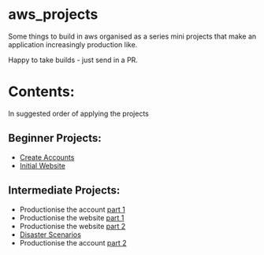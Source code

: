 # aws_projects
Some things to build in aws organised as a series mini projects that make an application increasingly production like. <br />

Happy to take builds - just send in a PR. <br />

# Contents:
In suggested order of applying the projects

## Beginner Projects:
* [Create Accounts](beginner/create_accounts.md)  
* [Initial Website](beginner/create_basic_website.md)

## Intermediate Projects:
* Productionise the account [part 1](intermediate/productionise_account.md) 
* Productionise the website [part 1](intermediate/productionise_app.md)
* Productionise the website [part 2](intermediate/productionise_app2.md)
* [Disaster Scenarios](intermediate/disaster_scenarios.md)
* Productionise the account [part 2](intermediate/productionise_account2.md) 
